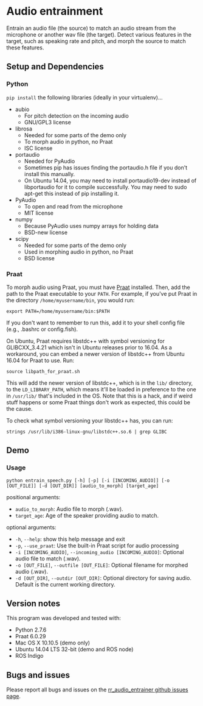 # Audio entrainment

Entrain an audio file (the source) to match an audio stream from the microphone
or another wav file (the target). Detect various features in the target, such
as speaking rate and pitch, and morph the source to match these features.

## Setup and Dependencies

### Python
`pip install` the following libraries (ideally in your virtualenv)...

- aubio
    - For pitch detection on the incoming audio
    - GNU/GPL3 license
- librosa
    - Needed for some parts of the demo only
    - To morph audio in python, no Praat
    - ISC license
- portaudio
    - Needed for PyAudio
    - Sometimes pip has issues finding the portaudio.h file if you don't
      install this manually.
    - On Ubuntu 14.04, you may need to install portaudio19-dev instead of
      libportaudio for it to compile successfully. You may need to sudo apt-get
      this instead of pip installing it.
- PyAudio
    - To open and read from the microphone
    - MIT license
- numpy
    - Because PyAudio uses numpy arrays for holding data
    - BSD-new license
- scipy
    - Needed for some parts of the demo only
    - Used in morphing audio in python, no Praat
    - BSD license

### Praat

To morph audio using Praat, you must have [Praat](www.praat.org) installed.
Then, add the path to the Praat executable to your `PATH`. For example, if you've put Praat in the directory `/home/myusername/bin`, you would run:

`export PATH=/home/myusername/bin:$PATH`

If you don't want to remember to run this, add it to your shell config file (e.g., .bashrc or config.fish).

On Ubuntu, Praat requires libstdc++ with symbol versioning for GLIBCXX\_3.4.21
which isn't in Ubuntu releases prior to 16.04. As a workaround, you can embed a
newer version of libstdc++ from Ubuntu 16.04 for Praat to use. Run:

`source libpath_for_praat.sh`

This will add the newer version of libstdc++, which is in the `lib/` directory,
to the `LD_LIBRARY_PATH`, which means it'll be loaded in preference to the one
in `/usr/lib/` that's included in the OS. Note that this is a hack, and if
weird stuff happens or some Praat things don't work as expected, this could be
the cause.

To check what symbol versioning your libstdc++ has, you can run:

`strings /usr/lib/i386-linux-gnu/libstdc++.so.6 | grep GLIBC`

## Demo

### Usage

`python entrain_speech.py [-h] [-p] [-i [INCOMING_AUDIO]] [-o [OUT_FILE]] [-d
[OUT_DIR]] [audio_to_morph] [target_age]`

positional arguments:
- `audio_to_morph`: Audio file to morph (.wav).
- `target_age`: Age of the speaker providing audio to match.

optional arguments:
- `-h`, `--help`: show this help message and exit
- `-p`, `--use_praat`: Use the built-in Praat script for audio processing
- `-i [INCOMING_AUDIO]`, `--incoming_audio [INCOMING_AUDIO]`: Optional audio
  file to match (.wav).
- `-o [OUT_FILE]`, `--outfile [OUT_FILE]`: Optional filename for morphed audio (.wav).
- `-d [OUT_DIR]`, `--outdir [OUT_DIR]`: Optional directory for saving audio.
  Default is the current working directory.

## Version notes

This program was developed and tested with:

- Python 2.7.6
- Praat 6.0.29
- Mac OS X 10.10.5 (demo only)
- Ubuntu 14.04 LTS 32-bit (demo and ROS node)
- ROS Indigo

## Bugs and issues

Please report all bugs and issues on the [rr_audio_entrainer github issues
page](https://github.com/mitmedialab/rr_audio_entrainer/issues).


